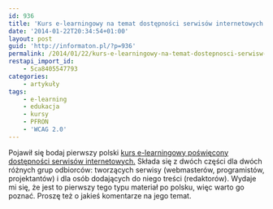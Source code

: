```yaml
---
id: 936
title: 'Kurs e-learningowy na temat dostępności serwisów internetowych'
date: '2014-01-22T20:34:54+01:00'
layout: post
guid: 'http://informaton.pl/?p=936'
permalink: /2014/01/22/kurs-e-learningowy-na-temat-dostepnosci-serwisw-internetowych/
restapi_import_id:
    - 5ca8405547793
categories:
    - artykuły
tags:
    - e-learning
    - edukacja
    - kursy
    - PFRON
    - 'WCAG 2.0'
---
```


Pojawił się bodaj pierwszy polski [kurs e-learningowy poświęcony dostępności serwisów internetowych.](http://www.edukacja.pfron.org.pl/) Składa się z dwóch części dla dwóch różnych grup odbiorców: tworzących serwisy (webmasterów, programistów, projektantów) i dla osób dodających do niego treści (redaktorów). Wydaje mi się, że jest to pierwszy tego typu materiał po polsku, więc warto go poznać. Proszę też o jakieś komentarze na jego temat.